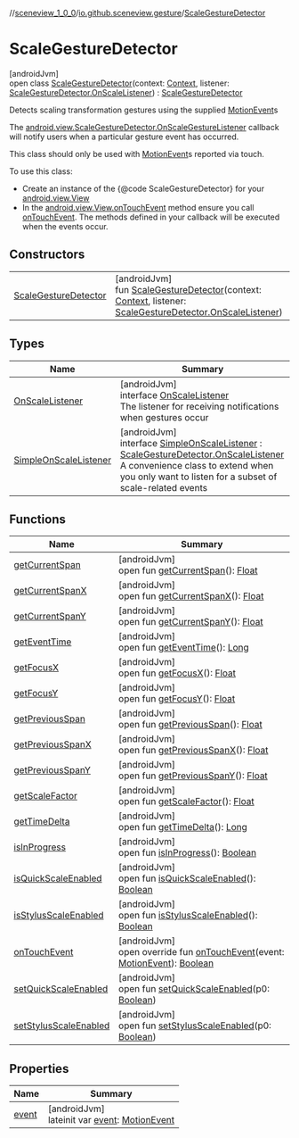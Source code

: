 //[sceneview_1_0_0](../../../index.md)/[io.github.sceneview.gesture](../index.md)/[ScaleGestureDetector](index.md)

# ScaleGestureDetector

[androidJvm]\
open class [ScaleGestureDetector](index.md)(context: [Context](https://developer.android.com/reference/kotlin/android/content/Context.html), listener: [ScaleGestureDetector.OnScaleListener](-on-scale-listener/index.md)) : [ScaleGestureDetector](https://developer.android.com/reference/kotlin/android/view/ScaleGestureDetector.html)

Detects scaling transformation gestures using the supplied [MotionEvent](https://developer.android.com/reference/kotlin/android/view/MotionEvent.html)s

The [android.view.ScaleGestureDetector.OnScaleGestureListener](https://developer.android.com/reference/kotlin/android/view/ScaleGestureDetector.OnScaleGestureListener.html) callback will notify users when a particular gesture event has occurred.

This class should only be used with [MotionEvent](https://developer.android.com/reference/kotlin/android/view/MotionEvent.html)s reported via touch.

To use this class:

- 
   Create an instance of the {@code ScaleGestureDetector} for your [android.view.View](https://developer.android.com/reference/kotlin/android/view/View.html)
- 
   In the [android.view.View.onTouchEvent](../../io.github.sceneview.texture/-view-stream/index.md#255030538%2FFunctions%2F-602047187) method ensure you call [onTouchEvent](on-touch-event.md). The methods defined in your callback will be executed when the events occur.

## Constructors

| | |
|---|---|
| [ScaleGestureDetector](-scale-gesture-detector.md) | [androidJvm]<br>fun [ScaleGestureDetector](-scale-gesture-detector.md)(context: [Context](https://developer.android.com/reference/kotlin/android/content/Context.html), listener: [ScaleGestureDetector.OnScaleListener](-on-scale-listener/index.md)) |

## Types

| Name | Summary |
|---|---|
| [OnScaleListener](-on-scale-listener/index.md) | [androidJvm]<br>interface [OnScaleListener](-on-scale-listener/index.md)<br>The listener for receiving notifications when gestures occur |
| [SimpleOnScaleListener](-simple-on-scale-listener/index.md) | [androidJvm]<br>interface [SimpleOnScaleListener](-simple-on-scale-listener/index.md) : [ScaleGestureDetector.OnScaleListener](-on-scale-listener/index.md)<br>A convenience class to extend when you only want to listen for a subset of  scale-related events |

## Functions

| Name | Summary |
|---|---|
| [getCurrentSpan](index.md#-524472783%2FFunctions%2F-602047187) | [androidJvm]<br>open fun [getCurrentSpan](index.md#-524472783%2FFunctions%2F-602047187)(): [Float](https://kotlinlang.org/api/latest/jvm/stdlib/kotlin/-float/index.html) |
| [getCurrentSpanX](index.md#1649932913%2FFunctions%2F-602047187) | [androidJvm]<br>open fun [getCurrentSpanX](index.md#1649932913%2FFunctions%2F-602047187)(): [Float](https://kotlinlang.org/api/latest/jvm/stdlib/kotlin/-float/index.html) |
| [getCurrentSpanY](index.md#1680952720%2FFunctions%2F-602047187) | [androidJvm]<br>open fun [getCurrentSpanY](index.md#1680952720%2FFunctions%2F-602047187)(): [Float](https://kotlinlang.org/api/latest/jvm/stdlib/kotlin/-float/index.html) |
| [getEventTime](index.md#-1112000435%2FFunctions%2F-602047187) | [androidJvm]<br>open fun [getEventTime](index.md#-1112000435%2FFunctions%2F-602047187)(): [Long](https://kotlinlang.org/api/latest/jvm/stdlib/kotlin/-long/index.html) |
| [getFocusX](index.md#223524198%2FFunctions%2F-602047187) | [androidJvm]<br>open fun [getFocusX](index.md#223524198%2FFunctions%2F-602047187)(): [Float](https://kotlinlang.org/api/latest/jvm/stdlib/kotlin/-float/index.html) |
| [getFocusY](index.md#254544005%2FFunctions%2F-602047187) | [androidJvm]<br>open fun [getFocusY](index.md#254544005%2FFunctions%2F-602047187)(): [Float](https://kotlinlang.org/api/latest/jvm/stdlib/kotlin/-float/index.html) |
| [getPreviousSpan](index.md#409773413%2FFunctions%2F-602047187) | [androidJvm]<br>open fun [getPreviousSpan](index.md#409773413%2FFunctions%2F-602047187)(): [Float](https://kotlinlang.org/api/latest/jvm/stdlib/kotlin/-float/index.html) |
| [getPreviousSpanX](index.md#546793917%2FFunctions%2F-602047187) | [androidJvm]<br>open fun [getPreviousSpanX](index.md#546793917%2FFunctions%2F-602047187)(): [Float](https://kotlinlang.org/api/latest/jvm/stdlib/kotlin/-float/index.html) |
| [getPreviousSpanY](index.md#577813724%2FFunctions%2F-602047187) | [androidJvm]<br>open fun [getPreviousSpanY](index.md#577813724%2FFunctions%2F-602047187)(): [Float](https://kotlinlang.org/api/latest/jvm/stdlib/kotlin/-float/index.html) |
| [getScaleFactor](index.md#405757979%2FFunctions%2F-602047187) | [androidJvm]<br>open fun [getScaleFactor](index.md#405757979%2FFunctions%2F-602047187)(): [Float](https://kotlinlang.org/api/latest/jvm/stdlib/kotlin/-float/index.html) |
| [getTimeDelta](index.md#1848007785%2FFunctions%2F-602047187) | [androidJvm]<br>open fun [getTimeDelta](index.md#1848007785%2FFunctions%2F-602047187)(): [Long](https://kotlinlang.org/api/latest/jvm/stdlib/kotlin/-long/index.html) |
| [isInProgress](index.md#-1835128510%2FFunctions%2F-602047187) | [androidJvm]<br>open fun [isInProgress](index.md#-1835128510%2FFunctions%2F-602047187)(): [Boolean](https://kotlinlang.org/api/latest/jvm/stdlib/kotlin/-boolean/index.html) |
| [isQuickScaleEnabled](index.md#1391900546%2FFunctions%2F-602047187) | [androidJvm]<br>open fun [isQuickScaleEnabled](index.md#1391900546%2FFunctions%2F-602047187)(): [Boolean](https://kotlinlang.org/api/latest/jvm/stdlib/kotlin/-boolean/index.html) |
| [isStylusScaleEnabled](index.md#166068747%2FFunctions%2F-602047187) | [androidJvm]<br>open fun [isStylusScaleEnabled](index.md#166068747%2FFunctions%2F-602047187)(): [Boolean](https://kotlinlang.org/api/latest/jvm/stdlib/kotlin/-boolean/index.html) |
| [onTouchEvent](on-touch-event.md) | [androidJvm]<br>open override fun [onTouchEvent](on-touch-event.md)(event: [MotionEvent](https://developer.android.com/reference/kotlin/android/view/MotionEvent.html)): [Boolean](https://kotlinlang.org/api/latest/jvm/stdlib/kotlin/-boolean/index.html) |
| [setQuickScaleEnabled](index.md#1171614625%2FFunctions%2F-602047187) | [androidJvm]<br>open fun [setQuickScaleEnabled](index.md#1171614625%2FFunctions%2F-602047187)(p0: [Boolean](https://kotlinlang.org/api/latest/jvm/stdlib/kotlin/-boolean/index.html)) |
| [setStylusScaleEnabled](index.md#501476598%2FFunctions%2F-602047187) | [androidJvm]<br>open fun [setStylusScaleEnabled](index.md#501476598%2FFunctions%2F-602047187)(p0: [Boolean](https://kotlinlang.org/api/latest/jvm/stdlib/kotlin/-boolean/index.html)) |

## Properties

| Name | Summary |
|---|---|
| [event](event.md) | [androidJvm]<br>lateinit var [event](event.md): [MotionEvent](https://developer.android.com/reference/kotlin/android/view/MotionEvent.html) |
